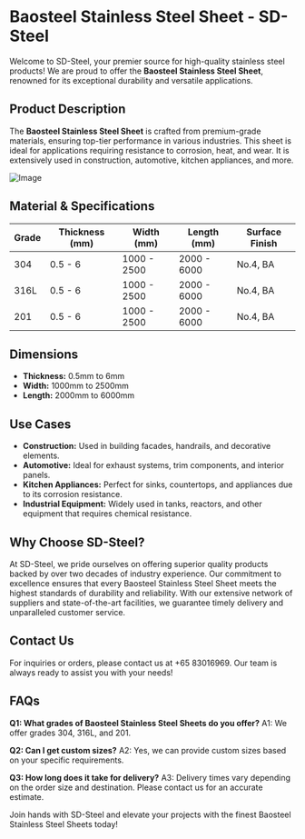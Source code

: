 # Baosteel Stainless Steel Sheet - SD-Steel

Welcome to SD-Steel, your premier source for high-quality stainless steel products! We are proud to offer the **Baosteel Stainless Steel Sheet**, renowned for its exceptional durability and versatile applications.

## Product Description
The **Baosteel Stainless Steel Sheet** is crafted from premium-grade materials, ensuring top-tier performance in various industries. This sheet is ideal for applications requiring resistance to corrosion, heat, and wear. It is extensively used in construction, automotive, kitchen appliances, and more.

![Image](https://github.com/user-attachments/assets/2567258e-e124-4816-932d-1809bd27ef0b)

## Material & Specifications

| Grade         | Thickness (mm) | Width (mm) | Length (mm) | Surface Finish |
|---------------|----------------|------------|-------------|----------------|
| 304           | 0.5 - 6        | 1000 - 2500| 2000 - 6000 | No.4, BA       |
| 316L          | 0.5 - 6        | 1000 - 2500| 2000 - 6000 | No.4, BA       |
| 201           | 0.5 - 6        | 1000 - 2500| 2000 - 6000 | No.4, BA       |

## Dimensions
- **Thickness:** 0.5mm to 6mm
- **Width:** 1000mm to 2500mm
- **Length:** 2000mm to 6000mm

## Use Cases
- **Construction:** Used in building facades, handrails, and decorative elements.
- **Automotive:** Ideal for exhaust systems, trim components, and interior panels.
- **Kitchen Appliances:** Perfect for sinks, countertops, and appliances due to its corrosion resistance.
- **Industrial Equipment:** Widely used in tanks, reactors, and other equipment that requires chemical resistance.

## Why Choose SD-Steel?
At SD-Steel, we pride ourselves on offering superior quality products backed by over two decades of industry experience. Our commitment to excellence ensures that every Baosteel Stainless Steel Sheet meets the highest standards of durability and reliability. With our extensive network of suppliers and state-of-the-art facilities, we guarantee timely delivery and unparalleled customer service.

## Contact Us
For inquiries or orders, please contact us at +65 83016969. Our team is always ready to assist you with your needs!

## FAQs
**Q1: What grades of Baosteel Stainless Steel Sheets do you offer?**
A1: We offer grades 304, 316L, and 201.

**Q2: Can I get custom sizes?**
A2: Yes, we can provide custom sizes based on your specific requirements.

**Q3: How long does it take for delivery?**
A3: Delivery times vary depending on the order size and destination. Please contact us for an accurate estimate.

Join hands with SD-Steel and elevate your projects with the finest Baosteel Stainless Steel Sheets today!